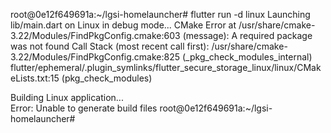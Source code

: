 root@0e12f649691a:~/lgsi-homelauncher# flutter run -d linux
Launching lib/main.dart on Linux in debug mode...
CMake Error at /usr/share/cmake-3.22/Modules/FindPkgConfig.cmake:603 (message):
  A required package was not found
Call Stack (most recent call first):
  /usr/share/cmake-3.22/Modules/FindPkgConfig.cmake:825 (_pkg_check_modules_internal)
  flutter/ephemeral/.plugin_symlinks/flutter_secure_storage_linux/linux/CMakeLists.txt:15 (pkg_check_modules)


Building Linux application...                                           
Error: Unable to generate build files
root@0e12f649691a:~/lgsi-homelauncher# 
